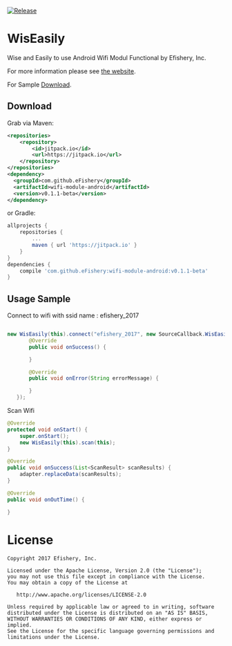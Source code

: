 [![Release](https://jitpack.io/v/putrabangga/wiseasily.svg)](https://jitpack.io/#eFishery/wifi-module-android)

WisEasily
========

Wise and Easily to use Android Wifi Modul Functional by Efishery, Inc.

For more information please see [the website][1].

For Sample [Download][2].

Download
--------

Grab via Maven:
```xml
<repositories>
    <repository>
        <id>jitpack.io</id>
        <url>https://jitpack.io</url>
    </repository>
</repositories>
<dependency>
  <groupId>com.github.eFishery</groupId>
  <artifactId>wifi-module-android</artifactId>
  <version>v0.1.1-beta</version>
</dependency>
```
or Gradle:
```groovy
allprojects {
    repositories {
        ...
        maven { url 'https://jitpack.io' }
    }
}
dependencies {
    compile 'com.github.eFishery:wifi-module-android:v0.1.1-beta'
}
```

Usage Sample
--------

Connect to wifi with ssid name : efishery_2017

```java

new WisEasily(this).connect("efishery_2017", new SourceCallback.WisEasilyCallback() {
       @Override
       public void onSuccess() {

       }

       @Override
       public void onError(String errorMessage) {

       }
   });
```

Scan Wifi

```java
@Override
protected void onStart() {
    super.onStart();
    new WisEasily(this).scan(this);
}

@Override
public void onSuccess(List<ScanResult> scanResults) {
    adapter.replaceData(scanResults);
}

@Override
public void onOutTime() {

}
```


License
=======

    Copyright 2017 Efishery, Inc.

    Licensed under the Apache License, Version 2.0 (the "License");
    you may not use this file except in compliance with the License.
    You may obtain a copy of the License at

       http://www.apache.org/licenses/LICENSE-2.0

    Unless required by applicable law or agreed to in writing, software
    distributed under the License is distributed on an "AS IS" BASIS,
    WITHOUT WARRANTIES OR CONDITIONS OF ANY KIND, either express or implied.
    See the License for the specific language governing permissions and
    limitations under the License.


 [1]: http://wiki.efishery.com/kb/wiseasily/
 [2]: https://drive.google.com/open?id=1LeuABggbQJqk5itoM6Gv1Q2zgqvm84Am
